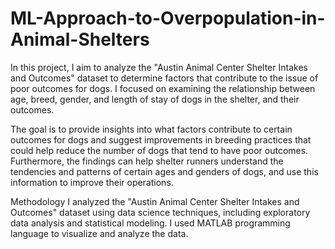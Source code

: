 # ML-Approach-to-Overpopulation-in-Animal-Shelters

In this project, I aim to analyze the "Austin Animal Center Shelter Intakes and Outcomes" dataset to determine factors that contribute to the issue of poor outcomes for dogs. I focused on examining the relationship between age, breed, gender, and length of stay of dogs in the shelter, and their outcomes.

The goal is to provide insights into what factors contribute to certain outcomes for dogs and suggest improvements in breeding practices that could help reduce the number of dogs that tend to have poor outcomes. Furthermore, the findings can help shelter runners understand the tendencies and patterns of certain ages and genders of dogs, and use this information to improve their operations.


Methodology
I analyzed the "Austin Animal Center Shelter Intakes and Outcomes" dataset using data science techniques, including exploratory data analysis and statistical modeling. I used MATLAB programming language to visualize and analyze the data.

